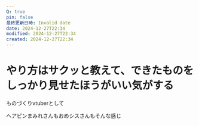 ```yaml
---
Q: true
pin: false
最終更新日時: Invalid date
date: 2024-12-27T22:34
modified: 2024-12-27T22:34
created: 2024-12-27T22:34
---
```

# やり方はサクッと教えて、できたものをしっかり見せたほうがいい気がする

ものづくりvtuberとして

ヘアピンまみれさんもおめシスさんもそんな感じ